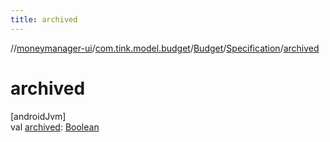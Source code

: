 ```yaml
---
title: archived
---
```

//[moneymanager-ui](../../../../index.html)/[com.tink.model.budget](../../index.html)/[Budget](../index.html)/[Specification](index.html)/[archived](archived.html)



# archived



[androidJvm]\
val [archived](archived.html): [Boolean](https://kotlinlang.org/api/latest/jvm/stdlib/kotlin/-boolean/index.html)




